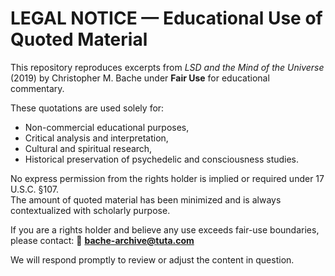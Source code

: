 # LEGAL NOTICE — Educational Use of Quoted Material

This repository reproduces excerpts from *LSD and the Mind of the Universe* (2019) by Christopher M. Bache under **Fair Use** for educational commentary.

These quotations are used solely for:
- Non-commercial educational purposes,
- Critical analysis and interpretation,
- Cultural and spiritual research,
- Historical preservation of psychedelic and consciousness studies.

No express permission from the rights holder is implied or required under 17 U.S.C. §107.  
The amount of quoted material has been minimized and is always contextualized with scholarly purpose.

If you are a rights holder and believe any use exceeds fair-use boundaries, please contact:
📧 **bache-archive@tuta.com**

We will respond promptly to review or adjust the content in question.
